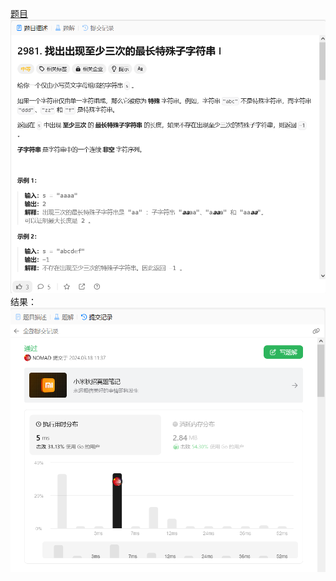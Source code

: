 [题目](https://leetcode.cn/problems/find-longest-special-substring-that-occurs-thrice-i/description/)
![pic](img.png)
结果：
![pic](result.png)